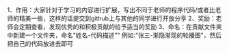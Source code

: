 1、作用：大家针对于学习的内容进行扩展，写出不同于老师的程序代码/或者比老师的精美一些，这样的话提交到github上与其他的同学进行开放分享
2、奖励：老师会定期查看，发现优秀的和积极贡献的给予适当的奖励
3、命名：在贡献文件夹中新建一个文件夹，命名"姓名-代码描述"" 例如:"张三-渐隐渐现的轮播图"，然后把自己的代码放进去即可